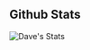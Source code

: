 ## Github Stats

![Dave's Stats](https://github-readme-stats.vercel.app/api?username=davidfester-uptake&include_all_commits=true&count_private=true&show_icons=true&theme=great-gatsby)

<!--
**davidfester-uptake/stats** is a ✨ _special_ ✨ repository because its `README.md` (this file) appears on your GitHub profile.

Here are some ideas to get you started:
- 🔭 I’m currently working on ...
- 🌱 I’m currently learning ...
- 👯 I’m looking to collaborate on ...
- 🤔 I’m looking for help with ...
- 💬 Ask me about ...
- 📫 How to reach me: ...
- 😄 Pronouns: ...
- ⚡ Fun fact: ...
-->
